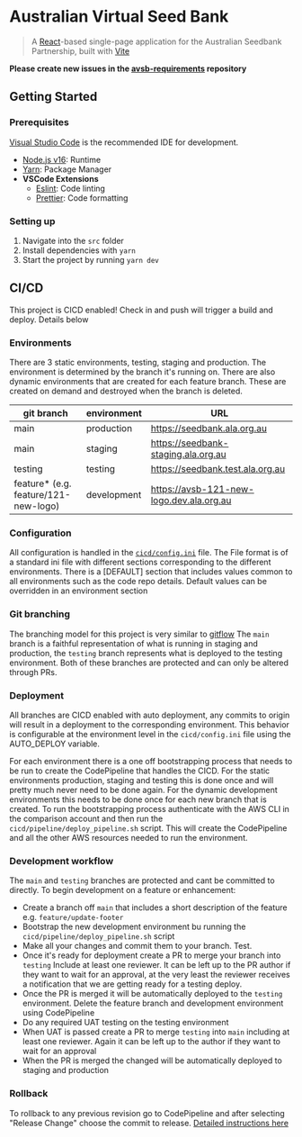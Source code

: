 # Australian Virtual Seed Bank

> A [React](https://reactjs.org/)-based single-page application for the Australian Seedbank Partnership, built with [Vite](https://vitejs.dev/)

**Please create new issues in the [avsb-requirements](https://github.com/AtlasOfLivingAustralia/avsb-requirements) repository**

## Getting Started

### Prerequisites

[Visual Studio Code](https://code.visualstudio.com/) is the recommended IDE for development.

- [Node.js v16](https://nodejs.org/en/download/current/): Runtime
- [Yarn](https://yarnpkg.com/getting-started/install): Package Manager
- **VSCode Extensions**
  - [Eslint](https://marketplace.visualstudio.com/items?itemName=dbaeumer.vscode-eslint): Code linting
  - [Prettier](https://marketplace.visualstudio.com/items?itemName=esbenp.prettier-vscode): Code formatting

### Setting up

1. Navigate into the `src` folder
2. Install dependencies with `yarn`
3. Start the project by running `yarn dev`

## CI/CD

This project is CICD enabled! Check in and push will trigger a build and deploy. Details below

### Environments

There are 3 static environments, testing, staging and production. The environment is determined by the branch it's running on.
There are also dynamic environments that are created for each feature branch. These are created on demand and destroyed when the branch is deleted.

| git branch                            | environment | URL                                      |
| ------------------------------------- | ----------- | ---------------------------------------- |
| main                                  | production  | https://seedbank.ala.org.au              |
| main                                  | staging     | https://seedbank-staging.ala.org.au      |
| testing                               | testing     | https://seedbank.test.ala.org.au         |
| feature\* (e.g. feature/121-new-logo) | development | https://avsb-121-new-logo.dev.ala.org.au |

### Configuration

All configuration is handled in the [`cicd/config.ini`](cicd/config.ini) file. The File format is of a standard ini file with different sections corresponding to the different environments. There is a [DEFAULT] section that includes values common to all environments such as the code repo details. Default values can be overridden in an environment section

### Git branching

The branching model for this project is very similar to [gitflow](https://www.atlassian.com/git/tutorials/comparing-workflows/gitflow-workflow)
The `main` branch is a faithful representation of what is running in staging and production, the `testing` branch represents what is deployed to the testing environment. Both of these branches are protected and can only be altered through PRs.

### Deployment

All branches are CICD enabled with auto deployment, any commits to origin will result in a deployment to the corresponding environment. This behavior is configurable at the environment level in the `cicd/config.ini` file using the AUTO_DEPLOY variable.

For each environment there is a one off bootstrapping process that needs to be run to create the CodePipeline that handles the CICD. For the static environments production, staging and testing this is done once and will pretty much never need to be done again. For the dynamic development environments this needs to be done once for each new branch that is created. To run the bootstrapping process authenticate with the AWS CLI in the comparison account and then run the `cicd/pipeline/deploy_pipeline.sh` script. This will create the CodePipeline and all the other AWS resources needed to run the environment.

### Development workflow

The `main` and `testing` branches are protected and cant be committed to directly. To begin development on a feature or enhancement:

- Create a branch off `main` that includes a short description of the feature e.g. `feature/update-footer`
- Bootstrap the new development environment bu running the `cicd/pipeline/deploy_pipeline.sh` script
- Make all your changes and commit them to your branch. Test.
- Once it's ready for deployment create a PR to merge your branch into `testing` Include at least one reviewer. It can be left up to the PR author if they want to wait for an approval, at the very least the reviewer receives a notification that we are getting ready for a testing deploy.
- Once the PR is merged it will be automatically deployed to the `testing` environment. Delete the feature branch and development environment using CodePipeline
- Do any required UAT testing on the testing environment
- When UAT is passed create a PR to merge `testing` into `main` including at least one reviewer. Again it can be left up to the author if they want to wait for an approval
- When the PR is merged the changed will be automatically deployed to staging and production

### Rollback

To rollback to any previous revision go to CodePipeline and after selecting "Release Change" choose the commit to release. [Detailed instructions here](https://docs.aws.amazon.com/codepipeline/latest/userguide/pipelines-trigger-source-overrides.html#pipelines-trigger-source-overrides-console)

